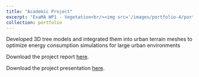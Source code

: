 ```yaml
---
title: "Academic Project"
excerpt: "ExaMA WP1 - Vegetation<br/><img src='/images/portfolio-4/portfolio-4-cover.png'>"
collection: portfolio
---
```


Developed 3D tree models and integrated them into urban terrain meshes to optimize energy consumption simulations
for large urban environments


Download the project report [here](http://giuliocrp.github.io/files/portfolio-4/portfolio-4-report.pdf).

Download the project presentation [here](http://giuliocrp.github.io/files/portfolio-4/portfolio-4-presentation.pdf).